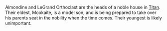 Almondine and LeGrand Orthoclast are the heads of a noble house in [Titan](../../Locations/Titan.md). Their eldest, Mookaite, is a model son, and is being prepared to take over his parents seat in the nobility when the time comes. Their youngest is likely unimportant.